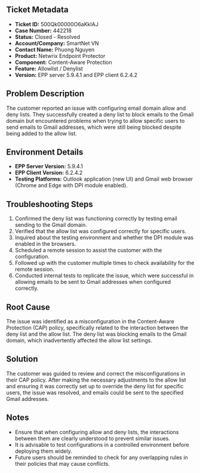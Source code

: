 ## Ticket Metadata
- **Ticket ID:** 500Qk00000O6aKkIAJ
- **Case Number:** 442218
- **Status:** Closed - Resolved
- **Account/Company:** SmartNet VN
- **Contact Name:** Phuong Nguyen
- **Product:** Netwrix Endpoint Protector
- **Component:** Content-Aware Protection
- **Feature:** Allowlist / Denylist
- **Version:** EPP server 5.9.4.1 and EPP client 6.2.4.2

## Problem Description
The customer reported an issue with configuring email domain allow and deny lists. They successfully created a deny list to block emails to the Gmail domain but encountered problems when trying to allow specific users to send emails to Gmail addresses, which were still being blocked despite being added to the allow list.

## Environment Details
- **EPP Server Version:** 5.9.4.1
- **EPP Client Version:** 6.2.4.2
- **Testing Platforms:** Outlook application (new UI) and Gmail web browser (Chrome and Edge with DPI module enabled).

## Troubleshooting Steps
1. Confirmed the deny list was functioning correctly by testing email sending to the Gmail domain.
2. Verified that the allow list was configured correctly for specific users.
3. Inquired about the testing environment and whether the DPI module was enabled in the browsers.
4. Scheduled a remote session to assist the customer with the configuration.
5. Followed up with the customer multiple times to check availability for the remote session.
6. Conducted internal tests to replicate the issue, which were successful in allowing emails to be sent to Gmail addresses when configured correctly.

## Root Cause
The issue was identified as a misconfiguration in the Content-Aware Protection (CAP) policy, specifically related to the interaction between the deny list and the allow list. The deny list was blocking emails to the Gmail domain, which inadvertently affected the allow list settings.

## Solution
The customer was guided to review and correct the misconfigurations in their CAP policy. After making the necessary adjustments to the allow list and ensuring it was correctly set up to override the deny list for specific users, the issue was resolved, and emails could be sent to the specified Gmail addresses.

## Notes
- Ensure that when configuring allow and deny lists, the interactions between them are clearly understood to prevent similar issues.
- It is advisable to test configurations in a controlled environment before deploying them widely.
- Future users should be reminded to check for any overlapping rules in their policies that may cause conflicts.